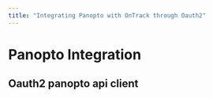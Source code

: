 ```yaml
---
title: "Integrating Panopto with OnTrack through Oauth2"
---
```


# Panopto Integration

## Oauth2 panopto api client 
